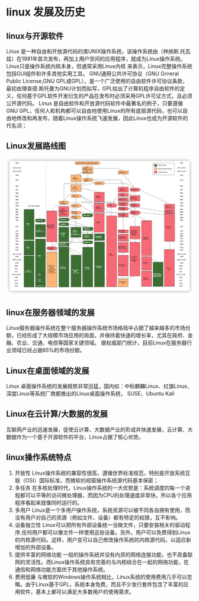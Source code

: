 # linux 发展及历史
## linux与开源软件
  Linux 是一种自由和开放源代码的类UNIX操作系统，该操作系统由（林纳斯.托瓦兹）在1991年首次发布，再加上用户空间的应用程序，就成为Linux操作系统。Linux只是操作系统内核本身，但通常采用Linux内核 来表示，Linux完整操作系统包括GUI组件和许多其他实用工具。
     GNU通用公共许可协议（GNU Grneral Public License,GNU GPL或GPL），是一个广泛使用的自由软件许可协议条款，最初由理查德.斯托曼为GNU计划而拟写，GPL给出了计算机程序自由软件的定义，任何基于GPL软件开发衍生的产品在发布时必须采用GPL许可证方式，且必须公开源代码。
    Linux 是自由软件和开放源代码软件中最著名的例子，只要遵循GNU  GPL，任何人和机构都可以自由地使用Linux的所有底层源代码，也可以自由地修改和再发布，随着Linux操作系统飞速发展，因此Linux也成为开源软件的代名词；
## Linux发展路线图
![](media/16080462058482/16080479637734.jpg)

## linux在服务器领域的发展
Linux服务器操作系统在整个服务器操作系统市场格局中占据了越来越多的市场份额，已经形成了大规模市场应用的局面，并保持着快速的增长率，尤其在政府、金融、农业、交通、电信等国家关键领域。
据权威部门统计，目前Linux在服务器行业领域已经占据85%的市场份额。
## Linux在桌面领域的发展
Linux 桌面操作系统的发展趋势非常迅猛，国内如：中标麒麟Linux、红旗Linux、深度Linux等系统厂商都推出的Linux桌面操作系统， SUSE、Ubuntu  Kali
## Linux在云计算/大数据的发展
互联网产业的迅速发展，促使云计算、大数据产业的形成并快速发展，云计算、大数据作为一个基于开源软件的平台，Linux占据了核心优势。
## linux操作系统特点
1. 开放性
   Linux操作系统的兼容性很高，遵循世界标准规范，特别是开放系统互联（OSI）国际标准，而微软的视窗操作系统源代码基本保密；
2. 多任务
   在多核处理时代，Linux操作系统的一大优势是：系统调度的每一个进程都可以平等的访问微处理器，而因为CPU的处理速度非常快，所以各个应用程序看起来就像同时运行的。
3. 多用户
   Linux是一个多用户操作系统，系统资源可以被不同各自拥有使用，而没有用户对自己的资源（例如文件、设备）都有特定的权限，互不影响。 
4. 设备独立性
   Linux可以把所有外部设备统一当做文件，只要安装相关的驱动程序,任何用户都可以像文件一样使用这些设备。另外，用户可以免费得到Linux的内核源代码，这样，用户变可以自己修改操作系统的内核源代码，以适应新增加的外部设备。
5. 提供丰富的网络功能
   一般的操作系统并没有内资的网络连接功能，也不具备联网的灵活性。而Linux操作系统具有完善的与内核结合在一起的网络功能，在通信和网络功能方面优于其他操作系统。
6. 费用低廉
   与微软的Windows操作系统相比，Linux系统的使用费用几乎可以忽略。由于Linux基于GPL，系统本身免费，而且不少发行套件包含了丰富的应用软件，基本上都可以满足大多数用户的使用需求。
